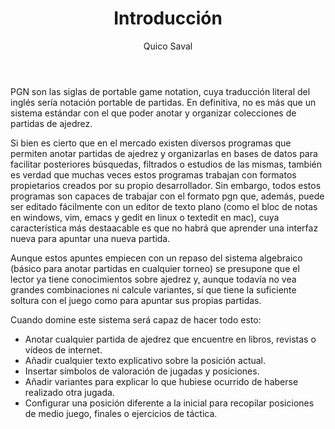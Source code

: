 ﻿---
title: Introducción
author: Quico Saval
---


PGN son las siglas de <span lang="en">portable game notation</span>, cuya traducción literal del inglés sería notación portable de partidas. En definitiva, no es más que un sistema estándar con el que poder anotar y organizar colecciones de partidas de ajedrez.

Si bien es cierto que en el mercado existen diversos programas que permiten anotar partidas de ajedrez y organizarlas en bases de datos para facilitar posteriores búsquedas, filtrados o estudios de las mismas, también es verdad que muchas veces estos programas trabajan con formatos propietarios creados por su propio desarrollador. Sin embargo, todos estos programas son capaces de trabajar con el formato pgn que, además, puede ser editado fácilmente con un editor de texto plano (como el bloc de notas en windows, vim, emacs y gedit en linux o textedit en mac), cuya característica más destaacable es que no habrá que aprender una interfaz nueva para apuntar una nueva partida.

Aunque estos apuntes empiecen con un repaso del sistema algebraico (básico para anotar partidas en cualquier torneo) se presupone que el lector ya tiene conocimientos sobre ajedrez y, aunque todavía no vea grandes combinaciones ni calcule variantes, sí que tiene la suficiente soltura con el juego como para apuntar sus propias partidas.

Cuando domine este sistema será capaz de hacer todo esto:

- Anotar cualquier partida de ajedrez que encuentre en libros, revistas o vídeos de internet.
- Añadir cualquier texto explicativo sobre la posición actual.
- Insertar símbolos de valoración de jugadas y posiciones.
- Añadir variantes para explicar lo que hubiese ocurrido de haberse realizado otra jugada.
- Configurar una posición diferente a la inicial para recopilar posiciones de medio juego, finales o ejercicios de táctica.